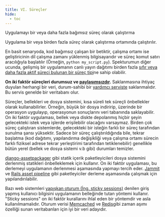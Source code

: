 ```yaml
---
title: VI. Süreçler
hide:
  - toc
---
```

Uygulamayı bir veya daha fazla bağımsız süreç olarak çalıştırma

Uygulama bir veya birden fazla *süreç* olarak çalıştırma ortamında çalıştırılır.

En basit senaryoda, kod bağımsız çalışan bir betiktir, çalışma ortamı ise geliştiricinin dil çalışma zamanı yüklenmiş bilgisayarıdır ve süreç komut satırı aracılığıyla başlatılır (Örneğin, `python my_script.py`). Spekturumun diğer ucunda, gelişmiş bir uygulamanın canlı yayın dağıtımı birden fazla [sıfır veya daha fazla aktif süreci bulunan bir süreç tipi](./concurrency.md)ne sahip olabilir.

**On iki faktör süreçleri durumsuz ve [paylaşımsızdır](http://en.wikipedia.org/wiki/Shared_nothing_architecture).** Saklanmasına ihtiyaç duyulan herhangi bir veri, durum-sahibi bir [yardımcı serviste](./backing-services.md) saklanmalıdır. Bu servis genelde bir veritabanı olur.

Süreçler, bellekleri ve dosya sistemini, kısa süreli tek süreçli önbellekler olarak kullanabilirler. Örneğin, büyük bir dosya indiririp, üzerinde bir operasyon uygulayıp, operasyonun sonuçlarını veri tabanında saklayabilir. On iki faktör uygulaması, bellek veya diskte depolanmış hiçbir şeyin gelecekteki istek veya işlerde erişilebilir olacağını varsaymaz. Birden çok süreç çalıştıran sistemlerde, gelecekteki bir isteğin farklı bir süreç tarafından sunulma şansı yüksektir. Sadece bir süreç çalıştırıldığında bile, tekrar başlatma (kod dağıtımı, yapılandırma değişikliği veya çalışma ortamı sürecin farklı fiziksel adrese tekrar yerleştirimi tarafından tetiklenebilir) genellikle bütün yerel (bellek ve dosya sistemi v.b gibi) durumları temizler.

[django-assetpackager](http://code.google.com/p/django-assetpackager/) gibi statik içerik paketleyicileri dosya sistemini derlenmiş statikleri önbelleklemek için kullanır. On iki faktör uygulaması, bu derlemeyi uygulamanın derlenmesi aşamasında yapmayı tercih eder. [Jammit](http://documentcloud.github.io/jammit/) ve [Rails asset pipeline](http://ryanbigg.com/guides/asset_pipeline.html) gibi paketleyiciler derleme aşamasında çalışmak için yapılandırılabilir.

Bazı web sistemleri [yapışkan oturum (İng. sticky sessions)](http://en.wikipedia.org/wiki/Load_balancing_%28computing%29#Persistence) denilen giriş yapmış kullanıcı bilgisini uygulamanın belleğinde tutan yöntemi kullanır. "Sticky sessions" on iki faktör kurallarını ihlal eden bir yöntemdir ve asla kullanılmamalıdır. Oturum verisi [Memcached](http://memcached.org/) ve [Redis](http://redis.io/)gibi zaman aşımı özelliği sunan veritabanları için iyi bir veri adayıdır.
